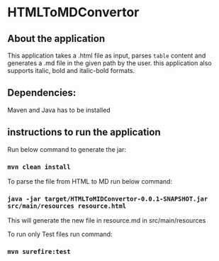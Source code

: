 # HTMLToMDConvertor
## About the application
This application takes a .html file as input, parses `table` content and generates a .md file in the given path by the user.
this application also supports italic, bold and italic-bold formats.

## Dependencies:
Maven and Java has to be installed

## instructions to run the application
Run below command to generate the jar:
### `mvn clean install`

To parse the file from HTML to MD run below command: 
### `java -jar target/HTMLToMIDConvertor-0.0.1-SNAPSHOT.jar src/main/resources resource.html`

This will generate the new file in resource.md in src/main/resources

To run only Test files run command:
### `mvn surefire:test`
